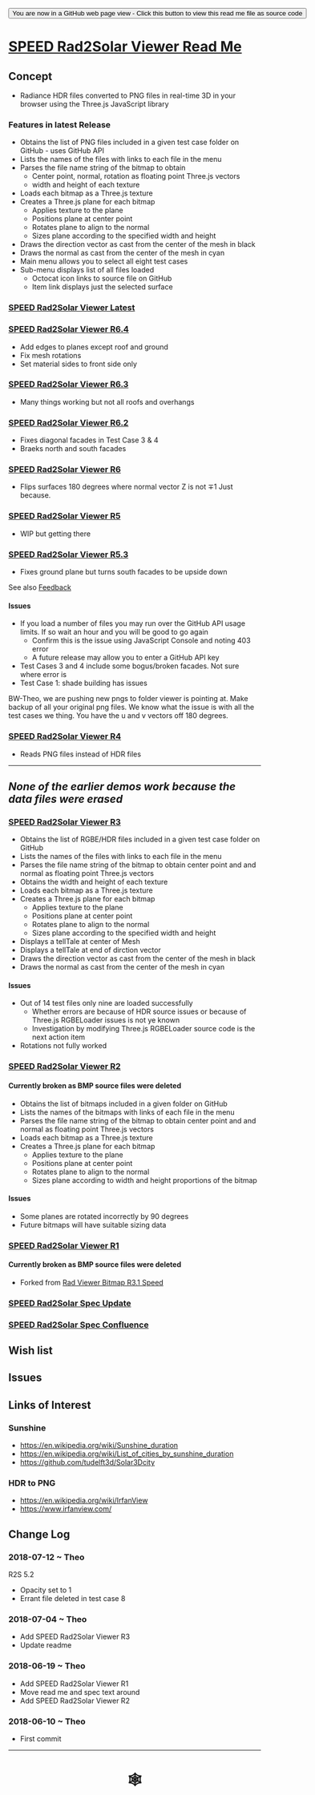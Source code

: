 <span style=display:none; >[You are now in a GitHub source code view - click this link to view Read Me file as a web page](http://www.ladybug.tools/spider/index.html#sandbox/speed-rad2solar-viewer/README.md "View file as a web page." ) </span>

<div><input type=button onclick="window.location.href='https://github.com/ladybug-tools/spider/tree/master/sandbox/speed-rad2solar-viewer/README.md'"
value="You are now in a GitHub web page view - Click this button to view this read me file as source code" ><div>

# [SPEED Rad2Solar Viewer Read Me]( #sandbox/speed-rad2solar-viewer/README.md )


## Concept

* Radiance HDR files converted to PNG files in real-time 3D in your browser using the Three.js JavaScript library

<!--
## [SPEED Rad2Solar Viewer]( http://www.ladybug.tools/spider/sandbox/speed-rad2solar-viewer/index.html )

<iframe class=iframeReadMe src=http://www.ladybug.tools/spider/sandbox/speed-rad2solar-viewer/index.html width=100% height=400px >Iframes are not displayed on github.com</iframe>

-->

### Features in latest Release

* Obtains the list of PNG files included in a given test case folder on GitHub - uses GitHub API
* Lists the names of the files with links to each file in the menu
* Parses the file name string of the bitmap to obtain
	* Center point, normal, rotation as floating point Three.js vectors
	* width and height of each texture
* Loads each bitmap as a Three.js texture
* Creates a Three.js plane for each bitmap
	* Applies texture to the plane
	* Positions plane at center point
	* Rotates plane to align to the normal
	* Sizes plane according to the specified width and height
* Draws the direction vector as cast from the center of the mesh in black
* Draws the normal as cast from the center of the mesh in cyan
* Main menu allows you to select all eight test cases
* Sub-menu displays list of all files loaded
	* Octocat icon links to source file on GitHub
	* Item link displays just the selected surface


### [SPEED Rad2Solar Viewer Latest]( https://www.ladybug.tools/spider/sandbox/speed-rad2solar-viewer/r6/ )


### [SPEED Rad2Solar Viewer R6.4]( https://www.ladybug.tools/spider/sandbox/speed-rad2solar-viewer/r6/speed-rad2solar-viewer4.html )

* Add edges to planes except roof and ground
* Fix mesh rotations
* Set material sides to front side only

### [SPEED Rad2Solar Viewer R6.3]( https://www.ladybug.tools/spider/sandbox/speed-rad2solar-viewer/r6/speed-rad2solar-viewer3.html )

* Many things working but not all roofs and overhangs

### [SPEED Rad2Solar Viewer R6.2]( https://www.ladybug.tools/spider/sandbox/speed-rad2solar-viewer/r6/speed-rad2solar-viewer2.html )

* Fixes diagonal facades in Test Case 3 & 4
* Braeks north and south facades

### [SPEED Rad2Solar Viewer R6]( https://www.ladybug.tools/spider/sandbox/speed-rad2solar-viewer/r6/speed-rad2solar-viewer.html )

* Flips surfaces 180 degrees where normal vector Z is not &#8723;1  Just because.




### [SPEED Rad2Solar Viewer R5]( https://www.ladybug.tools/spider/sandbox/speed-rad2solar-viewer/r5/speed-rad2solar-viewer.html )

* WIP but getting there

### [SPEED Rad2Solar Viewer R5.3 ]( https://www.ladybug.tools/spider/sandbox/speed-rad2solar-viewer/r5/speed-rad2solar-viewer.3.html )

* Fixes ground plane but turns south facades to be upside down

See also [Feedback]( http://www.ladybug.tools/spider/index.html#sandbox/speed-rad2solar-viewer/r5/feedback.md )

#### Issues

* If you load a number of files you may run over the GitHub API usage limits. If so wait an hour and you will be good to go again
	* Confirm this is the issue using JavaScript Console and noting 403 error
	* A future release may allow you to enter a GitHub API key
* Test Cases 3 and 4 include some bogus/broken facades. Not sure where error is
* Test Case 1: shade building has issues

BW-Theo, we are pushing new pngs to folder viewer is pointing at. Make backup of all your original png files. We know what the issue is with all the test cases we thing. You have the u and v vectors off 180 degrees.

### [SPEED Rad2Solar Viewer R4]( https://www.ladybug.tools/spider/sandbox/speed-rad2solar-viewer/r4/speed-rad2solar-viewer.html )

* Reads PNG files instead of HDR files

***

## _None of the earlier demos work because the data files were erased_

### [SPEED Rad2Solar Viewer R3]( https://www.ladybug.tools/spider/sandbox/speed-rad2solar-viewer/r3/speed-rad2solar-viewer.html )

* Obtains the list of RGBE/HDR files included in a given test case folder on GitHub
* Lists the names of the files with links to each file in the menu
* Parses the file name string of the bitmap to obtain center point and and normal as floating point Three.js vectors
* Obtains the width and height of each texture
* Loads each bitmap as a Three.js texture
* Creates a Three.js plane for each bitmap
	* Applies texture to the plane
	* Positions plane at center point
	* Rotates plane to align to the normal
	* Sizes plane according to the specified width and height
* Displays a tellTale at center of Mesh
* Displays a tellTale  at end of dirction vector
* Draws the direction vector as cast from the center of the mesh in black
* Draws the normal as cast from the center of the mesh in cyan

#### Issues

* Out of 14 test files only nine are loaded successfully
	* Whether errors are because of HDR source issues or because of Three.js RGBELoader issues is not ye known
	* Investigation by modifying Three.js RGBELoader source code is the next action item
* Rotations not fully worked

### [SPEED Rad2Solar Viewer R2]( https://www.ladybug.tools/spider/sandbox/speed-rad2solar-viewer/r2/speed-rad2solar-viewer.html )

#### Currently broken as BMP source files were deleted
* Obtains the list of bitmaps included in a given folder on GitHub
* Lists the names of the bitmaps with links of each file in the menu
* Parses the file name string of the bitmap to obtain center point and and normal as floating point Three.js vectors
* Loads each bitmap as a Three.js texture
* Creates a Three.js plane for each bitmap
	* Applies texture to the plane
	* Positions plane at center point
	* Rotates plane to align to the normal
	* Sizes plane according to width and height proportions of the bitmap

#### Issues

* Some planes are rotated incorrectly by 90 degrees
* Future bitmaps will have suitable sizing data

### [SPEED Rad2Solar Viewer R1]( https://www.ladybug.tools/spider/sandbox/speed-rad2solar-viewer/r1/speed-rad2solar-viewer.html )

####  Currently broken as BMP source files were deleted
* Forked from [Rad Viewer Bitmap R3.1 Speed]( https://www.ladybug.tools/spider/rad-viewer/rad-viewer-bitmap/r3-speed/rad-viewer-bitmap.html )


### [SPEED Rad2Solar Spec Update]( https://github.com/ladybug-tools/spider/blob/master/sandbox/speed-rad2solar-viewer/speed-rad2solar-spec-update.md )

### [SPEED Rad2Solar Spec Confluence]( https://www.ladybug.tools/spider/#sandbox/speed-rad2solar-viewer/speed-rad2solar-spec-update.md )


## Wish list



## Issues



## Links of Interest

### Sunshine
* https://en.wikipedia.org/wiki/Sunshine_duration
* https://en.wikipedia.org/wiki/List_of_cities_by_sunshine_duration
* https://github.com/tudelft3d/Solar3Dcity


### HDR to PNG

* https://en.wikipedia.org/wiki/IrfanView
* https://www.irfanview.com/


## Change Log


### 2018-07-12 ~ Theo

R2S 5.2

* Opacity set to 1
* Errant file deleted in test case 8


### 2018-07-04 ~ Theo

* Add SPEED Rad2Solar Viewer R3
* Update readme

### 2018-06-19 ~ Theo

* Add SPEED Rad2Solar Viewer R1
* Move read me and spec text around
* Add SPEED Rad2Solar Viewer R2

### 2018-06-10 ~ Theo

* First commit


***

# <center title="hello!" ><a href=javascript:window.scrollTo(0,0); style=text-decoration:none; > &#x1f578; </a></center>



